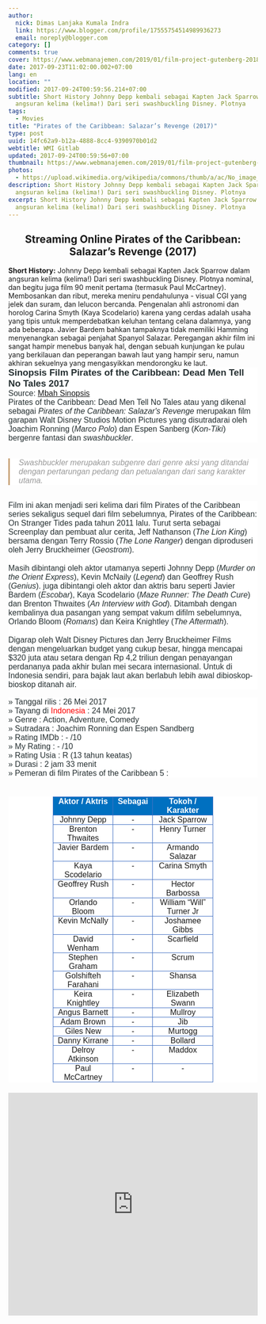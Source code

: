 ```yaml
---
author:
  nick: Dimas Lanjaka Kumala Indra
  link: https://www.blogger.com/profile/17555754514989936273
  email: noreply@blogger.com
category: []
comments: true
cover: https://www.webmanajemen.com/2019/01/film-project-gutenberg-2018-subtitle/ab93c1b0256b581497d4d4eabe9ad5c3.png
date: 2017-09-23T11:02:00.002+07:00
lang: en
location: ""
modified: 2017-09-24T00:59:56.214+07:00
subtitle: Short History Johnny Depp kembali sebagai Kapten Jack Sparrow dalam
  angsuran kelima (kelima!) Dari seri swashbuckling Disney. Plotnya
tags:
  - Movies
title: "Pirates of the Caribbean: Salazar’s Revenge (2017)"
type: post
uuid: 14fc62a9-b12a-4888-8cc4-9390970b01d2
webtitle: WMI Gitlab
updated: 2017-09-24T00:59:56+07:00
thumbnail: https://www.webmanajemen.com/2019/01/film-project-gutenberg-2018-subtitle/ab93c1b0256b581497d4d4eabe9ad5c3.png
photos:
  - https://upload.wikimedia.org/wikipedia/commons/thumb/a/ac/No_image_available.svg/2048px-No_image_available.svg.png
description: Short History Johnny Depp kembali sebagai Kapten Jack Sparrow dalam
  angsuran kelima (kelima!) Dari seri swashbuckling Disney. Plotnya
excerpt: Short History Johnny Depp kembali sebagai Kapten Jack Sparrow dalam
  angsuran kelima (kelima!) Dari seri swashbuckling Disney. Plotnya
---
```


<center><h2>Streaming Online Pirates of the Caribbean: Salazar’s Revenge (2017)</h2></center><div class="w3-container"><b>Short History:</b> Johnny Depp kembali sebagai Kapten Jack Sparrow dalam angsuran kelima (kelima!) Dari seri swashbuckling Disney. Plotnya nominal, dan begitu juga film 90 menit pertama (termasuk Paul McCartney). Membosankan dan ribut, mereka meniru pendahulunya - visual CGI yang jelek dan suram, dan lelucon bercanda. Pengenalan ahli astronomi dan horolog Carina Smyth (Kaya Scodelario) karena yang cerdas adalah usaha yang tipis untuk memperdebatkan keluhan tentang celana dalamnya, yang ada beberapa. Javier Bardem bahkan tampaknya tidak memiliki Hamming menyenangkan sebagai penjahat Spanyol Salazar. Peregangan akhir film ini sangat hampir menebus banyak hal, dengan sebuah kunjungan ke pulau yang berkilauan dan peperangan bawah laut yang hampir seru, namun akhiran sekuelnya yang mengasyikkan mendorongku ke laut.<br><h2 class="MsoNormal" style="background-color: white; border: 0px; box-sizing: border-box; color: #252f31; font-family: &quot;Open Sans&quot;, sans-serif; font-size: 25.2px; font-stretch: inherit; font-variant-numeric: inherit; line-height: normal; margin: 0px 0px 0cm; padding: 0px; vertical-align: baseline;"><b style="border: 0px; box-sizing: border-box; font-family: inherit; font-size: inherit; font-stretch: inherit; font-style: inherit; font-variant: inherit; line-height: inherit; margin: 0px; padding: 0px; vertical-align: baseline;"><span style="border: 0px; box-sizing: border-box; font-family: &quot;arial&quot; , sans-serif; font-size: 14pt; font-stretch: inherit; font-style: inherit; font-variant: inherit; font-weight: inherit; line-height: inherit; margin: 0px; padding: 0px; vertical-align: baseline;">Sinopsis Film Pirates of the Caribbean: Dead Men Tell No Tales 2017</span></b></h2><div class="MsoNormal" style="background-color: white; border: 0px; box-sizing: border-box; color: #252f31; font-family: &quot;Open Sans&quot;, sans-serif; font-size: 14px; font-stretch: inherit; font-variant-numeric: inherit; line-height: inherit; margin: 0px 0px 0cm; padding: 0px; vertical-align: baseline;"><span style="border: 0px; box-sizing: border-box; font-family: &quot;arial&quot; , sans-serif; font-size: 12pt; font-stretch: inherit; font-style: inherit; font-variant: inherit; font-weight: inherit; line-height: inherit; margin: 0px; padding: 0px; vertical-align: baseline;">Source:&nbsp;<a href="http://www.mbahsinopsis.id/2017/04/sinopsis-film-pirates-of-the-caribbean-5-dead-men-tell-no-tales-2017.html" rel="noopener noreferer nofollow">Mbah Sinopsis</a></span></div><div class="MsoNormal" style="background-color: white; border: 0px; box-sizing: border-box; color: #252f31; font-family: &quot;Open Sans&quot;, sans-serif; font-size: 14px; font-stretch: inherit; font-variant-numeric: inherit; line-height: inherit; margin: 0px 0px 0cm; padding: 0px; vertical-align: baseline;"><span style="border: 0px; box-sizing: border-box; font-family: &quot;arial&quot; , sans-serif; font-size: 12pt; font-stretch: inherit; font-style: inherit; font-variant: inherit; font-weight: inherit; line-height: inherit; margin: 0px; padding: 0px; vertical-align: baseline;">Pirates of the Caribbean: Dead Men Tell No Tales atau yang dikenal sebagai&nbsp;<i style="border: 0px; box-sizing: border-box; font-family: inherit; font-size: inherit; font-stretch: inherit; font-variant: inherit; font-weight: inherit; line-height: inherit; margin: 0px; padding: 0px; vertical-align: baseline;">Pirates of the Caribbean: Salazar's Revenge&nbsp;</i>merupakan film garapan Walt Disney Studios Motion Pictures yang disutradarai oleh Joachim Ronning (<i style="border: 0px; box-sizing: border-box; font-family: inherit; font-size: inherit; font-stretch: inherit; font-variant: inherit; font-weight: inherit; line-height: inherit; margin: 0px; padding: 0px; vertical-align: baseline;">Marco Polo</i>) dan Espen Sanberg (<i style="border: 0px; box-sizing: border-box; font-family: inherit; font-size: inherit; font-stretch: inherit; font-variant: inherit; font-weight: inherit; line-height: inherit; margin: 0px; padding: 0px; vertical-align: baseline;">Kon-Tiki</i>) bergenre fantasi dan&nbsp;<i style="border: 0px; box-sizing: border-box; font-family: inherit; font-size: inherit; font-stretch: inherit; font-variant: inherit; font-weight: inherit; line-height: inherit; margin: 0px; padding: 0px; vertical-align: baseline;">swashbuckler</i>.</span></div><br style="background-color: white; box-sizing: border-box; color: #252f31; font-family: &quot;Open Sans&quot;, sans-serif; font-size: 14px; margin: 0px; padding: 0px;"><blockquote class="tr_bq" style="background-color: white; border-bottom-color: initial; border-bottom-style: initial; border-image: initial; border-left-color: rgb(198, 159, 115); border-left-style: solid; border-right-color: initial; border-right-style: initial; border-top-color: initial; border-top-style: initial; border-width: 0px 0px 0px 3px; box-sizing: border-box; color: #999999; font-family: &quot;Open Sans&quot;, sans-serif; font-size: 14px; font-stretch: inherit; font-variant-numeric: inherit; line-height: normal; margin: 15px 0px; padding: 0px 18px; position: relative; quotes: none; vertical-align: baseline;"><div class="MsoNormal" style="border: 0px; box-sizing: border-box; font-family: inherit; font-size: inherit; font-stretch: inherit; font-style: inherit; font-variant: inherit; font-weight: inherit; line-height: inherit; margin: 0px 0px 0cm; padding: 0px; vertical-align: baseline;"><i style="border: 0px; box-sizing: border-box; font-family: inherit; font-size: inherit; font-stretch: inherit; font-variant: inherit; font-weight: inherit; line-height: inherit; margin: 0px; padding: 0px; vertical-align: baseline;"><span style="border: 0px; box-sizing: border-box; font-family: &quot;arial&quot; , sans-serif; font-size: 12pt; font-stretch: inherit; font-style: inherit; font-variant: inherit; font-weight: inherit; line-height: inherit; margin: 0px; padding: 0px; vertical-align: baseline;">Swashbuckler merupakan subgenre dari genre aksi yang ditandai dengan pertarungan pedang dan petualangan dari sang karakter utama.</span></i></div></blockquote><br style="background-color: white; box-sizing: border-box; color: #252f31; font-family: &quot;Open Sans&quot;, sans-serif; font-size: 14px; margin: 0px; padding: 0px;"><div class="MsoNormal" style="background-color: white; border: 0px; box-sizing: border-box; color: #252f31; font-family: &quot;Open Sans&quot;, sans-serif; font-size: 14px; font-stretch: inherit; font-variant-numeric: inherit; line-height: inherit; margin: 0px 0px 0cm; padding: 0px; vertical-align: baseline;"><span style="border: 0px; box-sizing: border-box; font-family: &quot;arial&quot; , sans-serif; font-size: 12pt; font-stretch: inherit; font-style: inherit; font-variant: inherit; font-weight: inherit; line-height: inherit; margin: 0px; padding: 0px; vertical-align: baseline;">Film ini akan menjadi seri kelima dari film Pirates of the Caribbean series sekaligus s<span style="border: 0px; box-sizing: border-box; font-size: inherit; font-stretch: inherit; font-style: inherit; font-variant: inherit; font-weight: inherit; line-height: inherit; margin: 0px; padding: 0px; vertical-align: baseline;">e</span>quel dari film sebelumnya, Pirates of the Caribbean: On Stranger Tides pada tahun 2011 lalu.&nbsp;<span style="border: 0px; box-sizing: border-box; font-size: inherit; font-stretch: inherit; font-style: inherit; font-variant: inherit; font-weight: inherit; line-height: inherit; margin: 0px; padding: 0px; vertical-align: baseline;">Turu<span style="border: 0px; box-sizing: border-box; font-size: inherit; font-stretch: inherit; font-style: inherit; font-variant: inherit; font-weight: inherit; line-height: inherit; margin: 0px; padding: 0px; vertical-align: baseline;">t</span></span>&nbsp;serta sebagai Screenplay dan pembuat alur cerita, Jeff Nathanson (<i style="border: 0px; box-sizing: border-box; font-family: inherit; font-size: inherit; font-stretch: inherit; font-variant: inherit; font-weight: inherit; line-height: inherit; margin: 0px; padding: 0px; vertical-align: baseline;">The Lion King</i>) bersama dengan Terry Rossio (<i style="border: 0px; box-sizing: border-box; font-family: inherit; font-size: inherit; font-stretch: inherit; font-variant: inherit; font-weight: inherit; line-height: inherit; margin: 0px; padding: 0px; vertical-align: baseline;">The Lone Ranger</i>) dengan diproduseri oleh Jerry Bruckheimer (<i style="border: 0px; box-sizing: border-box; font-family: inherit; font-size: inherit; font-stretch: inherit; font-variant: inherit; font-weight: inherit; line-height: inherit; margin: 0px; padding: 0px; vertical-align: baseline;">Geostrom</i>).</span></div><div class="MsoNormal" style="background-color: white; border: 0px; box-sizing: border-box; color: #252f31; font-family: &quot;Open Sans&quot;, sans-serif; font-size: 14px; font-stretch: inherit; font-variant-numeric: inherit; line-height: inherit; margin: 0px 0px 0cm; padding: 0px; vertical-align: baseline;"><br style="box-sizing: border-box; margin: 0px; padding: 0px;"></div><div class="MsoNormal" style="background-color: white; border: 0px; box-sizing: border-box; color: #252f31; font-family: &quot;Open Sans&quot;, sans-serif; font-size: 14px; font-stretch: inherit; font-variant-numeric: inherit; line-height: inherit; margin: 0px 0px 0cm; padding: 0px; vertical-align: baseline;"><span style="border: 0px; box-sizing: border-box; font-family: &quot;arial&quot; , sans-serif; font-size: 12pt; font-stretch: inherit; font-style: inherit; font-variant: inherit; font-weight: inherit; line-height: inherit; margin: 0px; padding: 0px; vertical-align: baseline;">Masih dibintangi oleh aktor utamanya seperti Johnny Depp (<i style="border: 0px; box-sizing: border-box; font-family: inherit; font-size: inherit; font-stretch: inherit; font-variant: inherit; font-weight: inherit; line-height: inherit; margin: 0px; padding: 0px; vertical-align: baseline;">Murder on the Orient Express</i>), Kevin McNaily (<i style="border: 0px; box-sizing: border-box; font-family: inherit; font-size: inherit; font-stretch: inherit; font-variant: inherit; font-weight: inherit; line-height: inherit; margin: 0px; padding: 0px; vertical-align: baseline;">Legend</i>) dan Geoffrey Rush (<i style="border: 0px; box-sizing: border-box; font-family: inherit; font-size: inherit; font-stretch: inherit; font-variant: inherit; font-weight: inherit; line-height: inherit; margin: 0px; padding: 0px; vertical-align: baseline;">Genius</i>). juga dibintangi oleh aktor dan aktris baru seperti Javier Bardem (<i style="border: 0px; box-sizing: border-box; font-family: inherit; font-size: inherit; font-stretch: inherit; font-variant: inherit; font-weight: inherit; line-height: inherit; margin: 0px; padding: 0px; vertical-align: baseline;">Escobar</i>), Kaya Scodelario (<i style="border: 0px; box-sizing: border-box; font-family: inherit; font-size: inherit; font-stretch: inherit; font-variant: inherit; font-weight: inherit; line-height: inherit; margin: 0px; padding: 0px; vertical-align: baseline;">Maze Runner: The Death Cure</i>) dan Brenton Thwaites (<i style="border: 0px; box-sizing: border-box; font-family: inherit; font-size: inherit; font-stretch: inherit; font-variant: inherit; font-weight: inherit; line-height: inherit; margin: 0px; padding: 0px; vertical-align: baseline;">An Interview with God</i>). Ditambah dengan kembalinya dua pasangan yang sempat vakum difilm sebelumnya, Orlando Bloom (<i style="border: 0px; box-sizing: border-box; font-family: inherit; font-size: inherit; font-stretch: inherit; font-variant: inherit; font-weight: inherit; line-height: inherit; margin: 0px; padding: 0px; vertical-align: baseline;">Romans</i>) dan Keira Knightley (<i style="border: 0px; box-sizing: border-box; font-family: inherit; font-size: inherit; font-stretch: inherit; font-variant: inherit; font-weight: inherit; line-height: inherit; margin: 0px; padding: 0px; vertical-align: baseline;">The Aftermath</i>).</span></div><div class="MsoNormal" style="background-color: white; border: 0px; box-sizing: border-box; color: #252f31; font-family: &quot;Open Sans&quot;, sans-serif; font-size: 14px; font-stretch: inherit; font-variant-numeric: inherit; line-height: inherit; margin: 0px 0px 0cm; padding: 0px; vertical-align: baseline;"><br style="box-sizing: border-box; margin: 0px; padding: 0px;"></div><div class="MsoNormal" style="background-color: white; border: 0px; box-sizing: border-box; color: #252f31; font-family: &quot;Open Sans&quot;, sans-serif; font-size: 14px; font-stretch: inherit; font-variant-numeric: inherit; line-height: inherit; margin: 0px 0px 0cm; padding: 0px; vertical-align: baseline;"><span style="border: 0px; box-sizing: border-box; font-family: &quot;arial&quot; , sans-serif; font-size: 12pt; font-stretch: inherit; font-style: inherit; font-variant: inherit; font-weight: inherit; line-height: inherit; margin: 0px; padding: 0px; vertical-align: baseline;">Digarap oleh Walt Disney Pictures dan Jerry Bruckheimer Films dengan mengeluarkan budget yang cukup besar, hingga mencapai $320 juta atau setara dengan Rp 4,2 triliun dengan penayangan perdananya pada akhir bulan mei secara internasional. Untuk di Indonesia sendiri,&nbsp;<span style="border: 0px; box-sizing: border-box; font-size: inherit; font-stretch: inherit; font-style: inherit; font-variant: inherit; font-weight: inherit; line-height: inherit; margin: 0px; padding: 0px; vertical-align: baseline;">para bajak laut akan berlabuh&nbsp;</span></span><span style="border: 0px; box-sizing: border-box; font-family: &quot;arial&quot; , sans-serif; font-size: 12pt; font-stretch: inherit; font-style: inherit; font-variant: inherit; font-weight: inherit; line-height: inherit; margin: 0px; padding: 0px; vertical-align: baseline;"><span style="border: 0px; box-sizing: border-box; font-size: inherit; font-stretch: inherit; font-style: inherit; font-variant: inherit; font-weight: inherit; line-height: inherit; margin: 0px; padding: 0px; vertical-align: baseline;"><span style="border: 0px; box-sizing: border-box; font-size: 12pt; font-stretch: inherit; font-style: inherit; font-variant: inherit; font-weight: inherit; line-height: inherit; margin: 0px; padding: 0px; vertical-align: baseline;"><span style="border: 0px; box-sizing: border-box; font-size: inherit; font-stretch: inherit; font-style: inherit; font-variant: inherit; font-weight: inherit; line-height: inherit; margin: 0px; padding: 0px; vertical-align: baseline;"><span style="border: 0px; box-sizing: border-box; font-size: inherit; font-stretch: inherit; font-style: inherit; font-variant: inherit; font-weight: inherit; line-height: inherit; margin: 0px; padding: 0px; vertical-align: baseline;">lebih awal</span></span></span>&nbsp;dibio<span style="border: 0px; box-sizing: border-box; font-size: inherit; font-stretch: inherit; font-style: inherit; font-variant: inherit; font-weight: inherit; line-height: inherit; margin: 0px; padding: 0px; vertical-align: baseline;">skop-bioskop di<span style="border: 0px; box-sizing: border-box; font-size: inherit; font-stretch: inherit; font-style: inherit; font-variant: inherit; font-weight: inherit; line-height: inherit; margin: 0px; padding: 0px; vertical-align: baseline;">tanah air</span></span>.</span></span></div><div class="MsoNormal" style="background-color: white; border: 0px; box-sizing: border-box; color: #252f31; font-family: &quot;Open Sans&quot;, sans-serif; font-size: 14px; font-stretch: inherit; font-variant-numeric: inherit; line-height: inherit; margin: 0px 0px 0cm; padding: 0px; vertical-align: baseline;"><span style="border: 0px; box-sizing: border-box; font-family: &quot;arial&quot; , sans-serif; font-size: 12pt; font-stretch: inherit; font-style: inherit; font-variant: inherit; font-weight: inherit; line-height: inherit; margin: 0px; padding: 0px; vertical-align: baseline;"></span></div><a href="https://www.blogger.com/null" name="more" style="background-color: white; border: 0px; box-sizing: border-box; color: #252f31; font-family: &quot;Open Sans&quot;, sans-serif; font-size: 14px; font-stretch: inherit; font-variant-numeric: inherit; line-height: inherit; margin: 0px; padding: 0px; vertical-align: baseline;" rel="noopener noreferer nofollow"></a><br style="background-color: white; box-sizing: border-box; color: #252f31; font-family: &quot;Open Sans&quot;, sans-serif; font-size: 14px; margin: 0px; padding: 0px;"><div class="MsoNormal" style="background-color: white; border: 0px; box-sizing: border-box; color: #252f31; font-family: &quot;Open Sans&quot;, sans-serif; font-size: 14px; font-stretch: inherit; font-variant-numeric: inherit; line-height: inherit; margin: 0px 0px 0cm; padding: 0px; vertical-align: baseline;"><span style="border: 0px; box-sizing: border-box; font-family: &quot;arial&quot; , sans-serif; font-size: 12pt; font-stretch: inherit; font-style: inherit; font-variant: inherit; font-weight: inherit; line-height: inherit; margin: 0px; padding: 0px; vertical-align: baseline;">» Tanggal rilis : 26 Mei 2017</span></div><div class="MsoNormal" style="background-color: white; border: 0px; box-sizing: border-box; color: #252f31; font-family: &quot;Open Sans&quot;, sans-serif; font-size: 14px; font-stretch: inherit; font-variant-numeric: inherit; line-height: inherit; margin: 0px 0px 0cm; padding: 0px; vertical-align: baseline;"><span style="border: 0px; box-sizing: border-box; font-family: &quot;arial&quot; , sans-serif; font-size: 12pt; font-stretch: inherit; font-style: inherit; font-variant: inherit; font-weight: inherit; line-height: inherit; margin: 0px; padding: 0px; vertical-align: baseline;">» Tayang di&nbsp;<span style="border: 0px; box-sizing: border-box; color: red; font-family: inherit; font-size: inherit; font-stretch: inherit; font-style: inherit; font-variant: inherit; font-weight: inherit; line-height: inherit; margin: 0px; padding: 0px; vertical-align: baseline;">Indonesia</span>&nbsp;:&nbsp;<span style="border: 0px; box-sizing: border-box; font-size: inherit; font-stretch: inherit; font-style: inherit; font-variant: inherit; font-weight: inherit; line-height: inherit; margin: 0px; padding: 0px; vertical-align: baseline;">24 Mei</span>&nbsp;2017</span></div><div class="MsoNormal" style="background-color: white; border: 0px; box-sizing: border-box; color: #252f31; font-family: &quot;Open Sans&quot;, sans-serif; font-size: 14px; font-stretch: inherit; font-variant-numeric: inherit; line-height: inherit; margin: 0px 0px 0cm; padding: 0px; vertical-align: baseline;"><span style="border: 0px; box-sizing: border-box; font-family: &quot;arial&quot; , sans-serif; font-size: 12pt; font-stretch: inherit; font-style: inherit; font-variant: inherit; font-weight: inherit; line-height: inherit; margin: 0px; padding: 0px; vertical-align: baseline;">» Genre : Action, Adventure, Comedy</span></div><div class="MsoNormal" style="background-color: white; border: 0px; box-sizing: border-box; color: #252f31; font-family: &quot;Open Sans&quot;, sans-serif; font-size: 14px; font-stretch: inherit; font-variant-numeric: inherit; line-height: inherit; margin: 0px 0px 0cm; padding: 0px; vertical-align: baseline;"><span style="border: 0px; box-sizing: border-box; font-family: &quot;arial&quot; , sans-serif; font-size: 12pt; font-stretch: inherit; font-style: inherit; font-variant: inherit; font-weight: inherit; line-height: inherit; margin: 0px; padding: 0px; vertical-align: baseline;">» Sutradara : Joachim Ronning dan Espen Sandberg</span></div><div class="MsoNormal" style="background-color: white; border: 0px; box-sizing: border-box; color: #252f31; font-family: &quot;Open Sans&quot;, sans-serif; font-size: 14px; font-stretch: inherit; font-variant-numeric: inherit; line-height: inherit; margin: 0px 0px 0cm; padding: 0px; vertical-align: baseline;"><span style="border: 0px; box-sizing: border-box; font-family: &quot;arial&quot; , sans-serif; font-size: 12pt; font-stretch: inherit; font-style: inherit; font-variant: inherit; font-weight: inherit; line-height: inherit; margin: 0px; padding: 0px; vertical-align: baseline;">» Rating IMDb : - /10</span></div><div class="MsoNormal" style="background-color: white; border: 0px; box-sizing: border-box; color: #252f31; font-family: &quot;Open Sans&quot;, sans-serif; font-size: 14px; font-stretch: inherit; font-variant-numeric: inherit; line-height: inherit; margin: 0px 0px 0cm; padding: 0px; vertical-align: baseline;"><span style="border: 0px; box-sizing: border-box; font-family: &quot;arial&quot; , sans-serif; font-size: 12pt; font-stretch: inherit; font-style: inherit; font-variant: inherit; font-weight: inherit; line-height: inherit; margin: 0px; padding: 0px; vertical-align: baseline;">» My Rating : - /10</span></div><div class="MsoNormal" style="background-color: white; border: 0px; box-sizing: border-box; color: #252f31; font-family: &quot;Open Sans&quot;, sans-serif; font-size: 14px; font-stretch: inherit; font-variant-numeric: inherit; line-height: inherit; margin: 0px 0px 0cm; padding: 0px; vertical-align: baseline;"><span style="border: 0px; box-sizing: border-box; font-family: &quot;arial&quot; , sans-serif; font-size: 12pt; font-stretch: inherit; font-style: inherit; font-variant: inherit; font-weight: inherit; line-height: inherit; margin: 0px; padding: 0px; vertical-align: baseline;">» Rating Usia : R (13 tahun keatas)</span></div><div class="MsoNormal" style="background-color: white; border: 0px; box-sizing: border-box; color: #252f31; font-family: &quot;Open Sans&quot;, sans-serif; font-size: 14px; font-stretch: inherit; font-variant-numeric: inherit; line-height: inherit; margin: 0px 0px 0cm; padding: 0px; vertical-align: baseline;"><span style="border: 0px; box-sizing: border-box; font-family: &quot;arial&quot; , sans-serif; font-size: 12pt; font-stretch: inherit; font-style: inherit; font-variant: inherit; font-weight: inherit; line-height: inherit; margin: 0px; padding: 0px; vertical-align: baseline;">» Durasi : 2 jam 33 menit</span></div><div class="MsoNormal" style="background-color: white; border: 0px; box-sizing: border-box; color: #252f31; font-family: &quot;Open Sans&quot;, sans-serif; font-size: 14px; font-stretch: inherit; font-variant-numeric: inherit; line-height: inherit; margin: 0px 0px 0cm; padding: 0px; vertical-align: baseline;"><span style="border: 0px; box-sizing: border-box; font-family: &quot;arial&quot; , sans-serif; font-size: 12pt; font-stretch: inherit; font-style: inherit; font-variant: inherit; font-weight: inherit; line-height: inherit; margin: 0px; padding: 0px; vertical-align: baseline;">» Pemeran di film Pirates of the Caribbean 5 :</span></div><br><div align="center" style="background-color: white; border: 0px; box-sizing: border-box; color: #252f31; font-family: &quot;Open Sans&quot;, sans-serif; font-size: 14px; font-stretch: inherit; font-variant-numeric: inherit; line-height: inherit; margin: 0px; padding: 0px; vertical-align: baseline;"><table border="1" cellpadding="0" cellspacing="0" class="MsoTableLightListAccent5" style="border-collapse: collapse; border-spacing: 0px; border: none; box-sizing: border-box; font-family: inherit; font-size: inherit; font-stretch: inherit; font-style: inherit; font-variant: inherit; font-weight: inherit; line-height: inherit; margin: 1.5em auto; max-width: 100%; padding: 0px; vertical-align: baseline; width: 324px;"><tbody style="border: 0px; box-sizing: border-box; font-family: inherit; font-size: inherit; font-stretch: inherit; font-style: inherit; font-variant: inherit; font-weight: inherit; line-height: inherit; margin: 0px; padding: 0px; vertical-align: baseline;"><tr style="border: 0px; box-sizing: border-box; font-family: inherit; font-size: inherit; font-stretch: inherit; font-style: inherit; font-variant: inherit; font-weight: inherit; height: 12.45pt; line-height: inherit; margin: 0px; padding: 0px; vertical-align: baseline;"><td style="background: rgb(0, 112, 192); border: 1pt solid rgb(68, 114, 196); box-sizing: border-box; font-family: inherit; font-size: 13px; font-stretch: inherit; font-style: inherit; font-variant: inherit; font-weight: inherit; height: 12.45pt; line-height: inherit; margin: 0px; padding: 0cm 5.4pt; vertical-align: top; width: 181.6pt;" valign="top" width="242"><div align="center" class="MsoNormal" style="border: 0px; box-sizing: border-box; font-family: inherit; font-size: inherit; font-stretch: inherit; font-style: inherit; font-variant: inherit; font-weight: inherit; line-height: inherit; margin: 0px 0px 0cm; padding: 0px; text-align: center; vertical-align: baseline;"><b style="border: 0px; box-sizing: border-box; font-family: inherit; font-size: inherit; font-stretch: inherit; font-style: inherit; font-variant: inherit; line-height: inherit; margin: 0px; padding: 0px; vertical-align: baseline;"><span style="border: 0px; box-sizing: border-box; color: white; font-family: &quot;arial&quot; , sans-serif; font-size: 12pt; font-stretch: inherit; font-style: inherit; font-variant: inherit; font-weight: inherit; line-height: inherit; margin: 0px; padding: 0px; vertical-align: baseline;">Aktor / Aktris</span></b><span style="border: 0px; box-sizing: border-box; color: white; font-family: &quot;arial&quot; , sans-serif; font-size: 12pt; font-stretch: inherit; font-style: inherit; font-variant: inherit; font-weight: inherit; line-height: inherit; margin: 0px; padding: 0px; vertical-align: baseline;"></span></div></td><td style="background: rgb(0, 112, 192); border: 1pt solid rgb(68, 114, 196); box-sizing: border-box; font-family: inherit; font-size: 13px; font-stretch: inherit; font-style: inherit; font-variant: inherit; font-weight: inherit; height: 12.45pt; line-height: inherit; margin: 0px; padding: 0cm 5.4pt; vertical-align: top; width: 71.45pt;" valign="top" width="95"><div align="center" class="MsoNormal" style="border: 0px; box-sizing: border-box; font-family: inherit; font-size: inherit; font-stretch: inherit; font-style: inherit; font-variant: inherit; font-weight: inherit; line-height: inherit; margin: 0px 0px 0cm; padding: 0px; text-align: center; vertical-align: baseline;"><b style="border: 0px; box-sizing: border-box; font-family: inherit; font-size: inherit; font-stretch: inherit; font-style: inherit; font-variant: inherit; line-height: inherit; margin: 0px; padding: 0px; vertical-align: baseline;"><span style="border: 0px; box-sizing: border-box; color: white; font-family: &quot;arial&quot; , sans-serif; font-size: 12pt; font-stretch: inherit; font-style: inherit; font-variant: inherit; font-weight: inherit; line-height: inherit; margin: 0px; padding: 0px; vertical-align: baseline;">Sebagai</span></b><span style="border: 0px; box-sizing: border-box; color: white; font-family: &quot;arial&quot; , sans-serif; font-size: 12pt; font-stretch: inherit; font-style: inherit; font-variant: inherit; font-weight: inherit; line-height: inherit; margin: 0px; padding: 0px; vertical-align: baseline;"></span></div></td><td style="background: rgb(0, 112, 192); border: 1pt solid rgb(68, 114, 196); box-sizing: border-box; font-family: inherit; font-size: 13px; font-stretch: inherit; font-style: inherit; font-variant: inherit; font-weight: inherit; height: 12.45pt; line-height: inherit; margin: 0px; padding: 0cm 5.4pt; vertical-align: top; width: 194.2pt;" valign="top" width="259"><div align="center" class="MsoNormal" style="border: 0px; box-sizing: border-box; font-family: inherit; font-size: inherit; font-stretch: inherit; font-style: inherit; font-variant: inherit; font-weight: inherit; line-height: inherit; margin: 0px 0px 0cm; padding: 0px; text-align: center; vertical-align: baseline;"><b style="border: 0px; box-sizing: border-box; font-family: inherit; font-size: inherit; font-stretch: inherit; font-style: inherit; font-variant: inherit; line-height: inherit; margin: 0px; padding: 0px; vertical-align: baseline;"><span style="border: 0px; box-sizing: border-box; color: white; font-family: &quot;arial&quot; , sans-serif; font-size: 12pt; font-stretch: inherit; font-style: inherit; font-variant: inherit; font-weight: inherit; line-height: inherit; margin: 0px; padding: 0px; vertical-align: baseline;">Tokoh / Karakter</span></b><span style="border: 0px; box-sizing: border-box; color: white; font-family: &quot;arial&quot; , sans-serif; font-size: 12pt; font-stretch: inherit; font-style: inherit; font-variant: inherit; font-weight: inherit; line-height: inherit; margin: 0px; padding: 0px; vertical-align: baseline;"></span></div></td></tr><tr style="border: 0px; box-sizing: border-box; font-family: inherit; font-size: inherit; font-stretch: inherit; font-style: inherit; font-variant: inherit; font-weight: inherit; height: 13.1pt; line-height: inherit; margin: 0px; padding: 0px; vertical-align: baseline;"><td style="border: 1pt solid rgb(68, 114, 196); box-sizing: border-box; font-family: inherit; font-size: 13px; font-stretch: inherit; font-style: inherit; font-variant: inherit; font-weight: inherit; height: 13.1pt; line-height: inherit; margin: 0px; padding: 0cm 5.4pt; vertical-align: top; width: 181.6pt;" valign="top" width="242"><div align="center" class="MsoNormal" style="border: 0px; box-sizing: border-box; font-family: inherit; font-size: inherit; font-stretch: inherit; font-style: inherit; font-variant: inherit; font-weight: inherit; line-height: inherit; margin: 0px 0px 0cm; padding: 0px; text-align: center; vertical-align: baseline;"><span style="border: 0px; box-sizing: border-box; font-family: &quot;arial&quot; , sans-serif; font-size: 12pt; font-stretch: inherit; font-style: inherit; font-variant: inherit; font-weight: inherit; line-height: inherit; margin: 0px; padding: 0px; vertical-align: baseline;">Johnny Depp</span></div></td><td style="border-bottom: 1pt solid rgb(68, 114, 196); border-image: initial; border-left: none; border-right: 1pt solid rgb(68, 114, 196); border-top: none; box-sizing: border-box; font-family: inherit; font-size: 13px; font-stretch: inherit; font-style: inherit; font-variant: inherit; font-weight: inherit; height: 13.1pt; line-height: inherit; margin: 0px; padding: 0cm 5.4pt; vertical-align: top; width: 71.45pt;" valign="top" width="95"><div align="center" class="MsoNormal" style="border: 0px; box-sizing: border-box; font-family: inherit; font-size: inherit; font-stretch: inherit; font-style: inherit; font-variant: inherit; font-weight: inherit; line-height: inherit; margin: 0px 0px 0cm; padding: 0px; text-align: center; vertical-align: baseline;"><span style="border: 0px; box-sizing: border-box; font-family: &quot;arial&quot; , sans-serif; font-size: 12pt; font-stretch: inherit; font-style: inherit; font-variant: inherit; font-weight: inherit; line-height: inherit; margin: 0px; padding: 0px; vertical-align: baseline;">-</span></div></td><td style="border-bottom: 1pt solid rgb(68, 114, 196); border-image: initial; border-left: none; border-right: 1pt solid rgb(68, 114, 196); border-top: none; box-sizing: border-box; font-family: inherit; font-size: 13px; font-stretch: inherit; font-style: inherit; font-variant: inherit; font-weight: inherit; height: 13.1pt; line-height: inherit; margin: 0px; padding: 0cm 5.4pt; vertical-align: top; width: 194.2pt;" valign="top" width="259"><div align="center" class="MsoNormal" style="border: 0px; box-sizing: border-box; font-family: inherit; font-size: inherit; font-stretch: inherit; font-style: inherit; font-variant: inherit; font-weight: inherit; line-height: inherit; margin: 0px 0px 0cm; padding: 0px; text-align: center; vertical-align: baseline;"><span style="border: 0px; box-sizing: border-box; font-family: &quot;arial&quot; , sans-serif; font-size: 12pt; font-stretch: inherit; font-style: inherit; font-variant: inherit; font-weight: inherit; line-height: inherit; margin: 0px; padding: 0px; vertical-align: baseline;">Jack Sparrow</span></div></td></tr><tr style="border: 0px; box-sizing: border-box; font-family: inherit; font-size: inherit; font-stretch: inherit; font-style: inherit; font-variant: inherit; font-weight: inherit; height: 13.1pt; line-height: inherit; margin: 0px; padding: 0px; vertical-align: baseline;"><td style="border: 1pt solid rgb(68, 114, 196); box-sizing: border-box; font-family: inherit; font-size: 13px; font-stretch: inherit; font-style: inherit; font-variant: inherit; font-weight: inherit; height: 13.1pt; line-height: inherit; margin: 0px; padding: 0cm 5.4pt; vertical-align: top; width: 181.6pt;" valign="top" width="242"><div align="center" class="MsoNormal" style="border: 0px; box-sizing: border-box; font-family: inherit; font-size: inherit; font-stretch: inherit; font-style: inherit; font-variant: inherit; font-weight: inherit; line-height: inherit; margin: 0px 0px 0cm; padding: 0px; text-align: center; vertical-align: baseline;"><span style="border: 0px; box-sizing: border-box; font-family: &quot;arial&quot; , sans-serif; font-size: 12pt; font-stretch: inherit; font-style: inherit; font-variant: inherit; font-weight: inherit; line-height: inherit; margin: 0px; padding: 0px; vertical-align: baseline;">Brenton Thwaites</span></div></td><td style="border-bottom: 1pt solid rgb(68, 114, 196); border-image: initial; border-left: none; border-right: 1pt solid rgb(68, 114, 196); border-top: none; box-sizing: border-box; font-family: inherit; font-size: 13px; font-stretch: inherit; font-style: inherit; font-variant: inherit; font-weight: inherit; height: 13.1pt; line-height: inherit; margin: 0px; padding: 0cm 5.4pt; vertical-align: top; width: 71.45pt;" valign="top" width="95"><div align="center" class="MsoNormal" style="border: 0px; box-sizing: border-box; font-family: inherit; font-size: inherit; font-stretch: inherit; font-style: inherit; font-variant: inherit; font-weight: inherit; line-height: inherit; margin: 0px 0px 0cm; padding: 0px; text-align: center; vertical-align: baseline;"><span style="border: 0px; box-sizing: border-box; font-family: &quot;arial&quot; , sans-serif; font-size: 12pt; font-stretch: inherit; font-style: inherit; font-variant: inherit; font-weight: inherit; line-height: inherit; margin: 0px; padding: 0px; vertical-align: baseline;">-</span></div></td><td style="border-bottom: 1pt solid rgb(68, 114, 196); border-image: initial; border-left: none; border-right: 1pt solid rgb(68, 114, 196); border-top: none; box-sizing: border-box; font-family: inherit; font-size: 13px; font-stretch: inherit; font-style: inherit; font-variant: inherit; font-weight: inherit; height: 13.1pt; line-height: inherit; margin: 0px; padding: 0cm 5.4pt; vertical-align: top; width: 194.2pt;" valign="top" width="259"><div align="center" class="MsoNormal" style="border: 0px; box-sizing: border-box; font-family: inherit; font-size: inherit; font-stretch: inherit; font-style: inherit; font-variant: inherit; font-weight: inherit; line-height: inherit; margin: 0px 0px 0cm; padding: 0px; text-align: center; vertical-align: baseline;"><span style="border: 0px; box-sizing: border-box; font-family: &quot;arial&quot; , sans-serif; font-size: 12pt; font-stretch: inherit; font-style: inherit; font-variant: inherit; font-weight: inherit; line-height: inherit; margin: 0px; padding: 0px; vertical-align: baseline;">Henry Turner</span></div></td></tr><tr style="border: 0px; box-sizing: border-box; font-family: inherit; font-size: inherit; font-stretch: inherit; font-style: inherit; font-variant: inherit; font-weight: inherit; height: 13.1pt; line-height: inherit; margin: 0px; padding: 0px; vertical-align: baseline;"><td style="border: 1pt solid rgb(68, 114, 196); box-sizing: border-box; font-family: inherit; font-size: 13px; font-stretch: inherit; font-style: inherit; font-variant: inherit; font-weight: inherit; height: 13.1pt; line-height: inherit; margin: 0px; padding: 0cm 5.4pt; vertical-align: top; width: 181.6pt;" valign="top" width="242"><div align="center" class="MsoNormal" style="border: 0px; box-sizing: border-box; font-family: inherit; font-size: inherit; font-stretch: inherit; font-style: inherit; font-variant: inherit; font-weight: inherit; line-height: inherit; margin: 0px 0px 0cm; padding: 0px; text-align: center; vertical-align: baseline;"><span style="border: 0px; box-sizing: border-box; font-family: &quot;arial&quot; , sans-serif; font-size: 12pt; font-stretch: inherit; font-style: inherit; font-variant: inherit; font-weight: inherit; line-height: inherit; margin: 0px; padding: 0px; vertical-align: baseline;">Javier Bardem</span></div></td><td style="border-bottom: 1pt solid rgb(68, 114, 196); border-image: initial; border-left: none; border-right: 1pt solid rgb(68, 114, 196); border-top: none; box-sizing: border-box; font-family: inherit; font-size: 13px; font-stretch: inherit; font-style: inherit; font-variant: inherit; font-weight: inherit; height: 13.1pt; line-height: inherit; margin: 0px; padding: 0cm 5.4pt; vertical-align: top; width: 71.45pt;" valign="top" width="95"><div align="center" class="MsoNormal" style="border: 0px; box-sizing: border-box; font-family: inherit; font-size: inherit; font-stretch: inherit; font-style: inherit; font-variant: inherit; font-weight: inherit; line-height: inherit; margin: 0px 0px 0cm; padding: 0px; text-align: center; vertical-align: baseline;"><span style="border: 0px; box-sizing: border-box; font-family: &quot;arial&quot; , sans-serif; font-size: 12pt; font-stretch: inherit; font-style: inherit; font-variant: inherit; font-weight: inherit; line-height: inherit; margin: 0px; padding: 0px; vertical-align: baseline;">-</span></div></td><td style="border-bottom: 1pt solid rgb(68, 114, 196); border-image: initial; border-left: none; border-right: 1pt solid rgb(68, 114, 196); border-top: none; box-sizing: border-box; font-family: inherit; font-size: 13px; font-stretch: inherit; font-style: inherit; font-variant: inherit; font-weight: inherit; height: 13.1pt; line-height: inherit; margin: 0px; padding: 0cm 5.4pt; vertical-align: top; width: 194.2pt;" valign="top" width="259"><div align="center" class="MsoNormal" style="border: 0px; box-sizing: border-box; font-family: inherit; font-size: inherit; font-stretch: inherit; font-style: inherit; font-variant: inherit; font-weight: inherit; line-height: inherit; margin: 0px 0px 0cm; padding: 0px; text-align: center; vertical-align: baseline;"><span style="border: 0px; box-sizing: border-box; font-family: &quot;arial&quot; , sans-serif; font-size: 12pt; font-stretch: inherit; font-style: inherit; font-variant: inherit; font-weight: inherit; line-height: inherit; margin: 0px; padding: 0px; vertical-align: baseline;">Armando Salazar</span></div></td></tr><tr style="border: 0px; box-sizing: border-box; font-family: inherit; font-size: inherit; font-stretch: inherit; font-style: inherit; font-variant: inherit; font-weight: inherit; height: 12.45pt; line-height: inherit; margin: 0px; padding: 0px; vertical-align: baseline;"><td style="border: 1pt solid rgb(68, 114, 196); box-sizing: border-box; font-family: inherit; font-size: 13px; font-stretch: inherit; font-style: inherit; font-variant: inherit; font-weight: inherit; height: 12.45pt; line-height: inherit; margin: 0px; padding: 0cm 5.4pt; vertical-align: top; width: 181.6pt;" valign="top" width="242"><div align="center" class="MsoNormal" style="border: 0px; box-sizing: border-box; font-family: inherit; font-size: inherit; font-stretch: inherit; font-style: inherit; font-variant: inherit; font-weight: inherit; line-height: inherit; margin: 0px 0px 0cm; padding: 0px; text-align: center; vertical-align: baseline;"><span style="border: 0px; box-sizing: border-box; font-family: &quot;arial&quot; , sans-serif; font-size: 12pt; font-stretch: inherit; font-style: inherit; font-variant: inherit; font-weight: inherit; line-height: inherit; margin: 0px; padding: 0px; vertical-align: baseline;">Kaya Scodelario</span></div></td><td style="border-bottom: 1pt solid rgb(68, 114, 196); border-image: initial; border-left: none; border-right: 1pt solid rgb(68, 114, 196); border-top: none; box-sizing: border-box; font-family: inherit; font-size: 13px; font-stretch: inherit; font-style: inherit; font-variant: inherit; font-weight: inherit; height: 12.45pt; line-height: inherit; margin: 0px; padding: 0cm 5.4pt; vertical-align: top; width: 71.45pt;" valign="top" width="95"><div align="center" class="MsoNormal" style="border: 0px; box-sizing: border-box; font-family: inherit; font-size: inherit; font-stretch: inherit; font-style: inherit; font-variant: inherit; font-weight: inherit; line-height: inherit; margin: 0px 0px 0cm; padding: 0px; text-align: center; vertical-align: baseline;"><span style="border: 0px; box-sizing: border-box; font-family: &quot;arial&quot; , sans-serif; font-size: 12pt; font-stretch: inherit; font-style: inherit; font-variant: inherit; font-weight: inherit; line-height: inherit; margin: 0px; padding: 0px; vertical-align: baseline;">-</span></div></td><td style="border-bottom: 1pt solid rgb(68, 114, 196); border-image: initial; border-left: none; border-right: 1pt solid rgb(68, 114, 196); border-top: none; box-sizing: border-box; font-family: inherit; font-size: 13px; font-stretch: inherit; font-style: inherit; font-variant: inherit; font-weight: inherit; height: 12.45pt; line-height: inherit; margin: 0px; padding: 0cm 5.4pt; vertical-align: top; width: 194.2pt;" valign="top" width="259"><div align="center" class="MsoNormal" style="border: 0px; box-sizing: border-box; font-family: inherit; font-size: inherit; font-stretch: inherit; font-style: inherit; font-variant: inherit; font-weight: inherit; line-height: inherit; margin: 0px 0px 0cm; padding: 0px; text-align: center; vertical-align: baseline;"><span style="border: 0px; box-sizing: border-box; font-family: &quot;arial&quot; , sans-serif; font-size: 12pt; font-stretch: inherit; font-style: inherit; font-variant: inherit; font-weight: inherit; line-height: inherit; margin: 0px; padding: 0px; vertical-align: baseline;">Carina Smyth</span></div></td></tr><tr style="border: 0px; box-sizing: border-box; font-family: inherit; font-size: inherit; font-stretch: inherit; font-style: inherit; font-variant: inherit; font-weight: inherit; height: 12.45pt; line-height: inherit; margin: 0px; padding: 0px; vertical-align: baseline;"><td style="border: 1pt solid rgb(68, 114, 196); box-sizing: border-box; font-family: inherit; font-size: 13px; font-stretch: inherit; font-style: inherit; font-variant: inherit; font-weight: inherit; height: 12.45pt; line-height: inherit; margin: 0px; padding: 0cm 5.4pt; vertical-align: top; width: 181.6pt;" valign="top" width="242"><div align="center" class="MsoNormal" style="border: 0px; box-sizing: border-box; font-family: inherit; font-size: inherit; font-stretch: inherit; font-style: inherit; font-variant: inherit; font-weight: inherit; line-height: inherit; margin: 0px 0px 0cm; padding: 0px; text-align: center; vertical-align: baseline;"><span style="border: 0px; box-sizing: border-box; font-family: &quot;arial&quot; , sans-serif; font-size: 12pt; font-stretch: inherit; font-style: inherit; font-variant: inherit; font-weight: inherit; line-height: inherit; margin: 0px; padding: 0px; vertical-align: baseline;">Geoffrey Rush</span></div></td><td style="border-bottom: 1pt solid rgb(68, 114, 196); border-image: initial; border-left: none; border-right: 1pt solid rgb(68, 114, 196); border-top: none; box-sizing: border-box; font-family: inherit; font-size: 13px; font-stretch: inherit; font-style: inherit; font-variant: inherit; font-weight: inherit; height: 12.45pt; line-height: inherit; margin: 0px; padding: 0cm 5.4pt; vertical-align: top; width: 71.45pt;" valign="top" width="95"><div align="center" class="MsoNormal" style="border: 0px; box-sizing: border-box; font-family: inherit; font-size: inherit; font-stretch: inherit; font-style: inherit; font-variant: inherit; font-weight: inherit; line-height: inherit; margin: 0px 0px 0cm; padding: 0px; text-align: center; vertical-align: baseline;"><span style="border: 0px; box-sizing: border-box; font-family: &quot;arial&quot; , sans-serif; font-size: 12pt; font-stretch: inherit; font-style: inherit; font-variant: inherit; font-weight: inherit; line-height: inherit; margin: 0px; padding: 0px; vertical-align: baseline;">-</span></div></td><td style="border-bottom: 1pt solid rgb(68, 114, 196); border-image: initial; border-left: none; border-right: 1pt solid rgb(68, 114, 196); border-top: none; box-sizing: border-box; font-family: inherit; font-size: 13px; font-stretch: inherit; font-style: inherit; font-variant: inherit; font-weight: inherit; height: 12.45pt; line-height: inherit; margin: 0px; padding: 0cm 5.4pt; vertical-align: top; width: 194.2pt;" valign="top" width="259"><div align="center" class="MsoNormal" style="border: 0px; box-sizing: border-box; font-family: inherit; font-size: inherit; font-stretch: inherit; font-style: inherit; font-variant: inherit; font-weight: inherit; line-height: inherit; margin: 0px 0px 0cm; padding: 0px; text-align: center; vertical-align: baseline;"><span style="border: 0px; box-sizing: border-box; font-family: &quot;arial&quot; , sans-serif; font-size: 12pt; font-stretch: inherit; font-style: inherit; font-variant: inherit; font-weight: inherit; line-height: inherit; margin: 0px; padding: 0px; vertical-align: baseline;">Hector Barbossa</span></div></td></tr><tr style="border: 0px; box-sizing: border-box; font-family: inherit; font-size: inherit; font-stretch: inherit; font-style: inherit; font-variant: inherit; font-weight: inherit; height: 12.45pt; line-height: inherit; margin: 0px; padding: 0px; vertical-align: baseline;"><td style="border: 1pt solid rgb(68, 114, 196); box-sizing: border-box; font-family: inherit; font-size: 13px; font-stretch: inherit; font-style: inherit; font-variant: inherit; font-weight: inherit; height: 12.45pt; line-height: inherit; margin: 0px; padding: 0cm 5.4pt; vertical-align: top; width: 181.6pt;" valign="top" width="242"><div align="center" class="MsoNormal" style="border: 0px; box-sizing: border-box; font-family: inherit; font-size: inherit; font-stretch: inherit; font-style: inherit; font-variant: inherit; font-weight: inherit; line-height: inherit; margin: 0px 0px 0cm; padding: 0px; text-align: center; vertical-align: baseline;"><span style="border: 0px; box-sizing: border-box; font-family: &quot;arial&quot; , sans-serif; font-size: 12pt; font-stretch: inherit; font-style: inherit; font-variant: inherit; font-weight: inherit; line-height: inherit; margin: 0px; padding: 0px; vertical-align: baseline;">Orlando Bloom</span></div></td><td style="border-bottom: 1pt solid rgb(68, 114, 196); border-image: initial; border-left: none; border-right: 1pt solid rgb(68, 114, 196); border-top: none; box-sizing: border-box; font-family: inherit; font-size: 13px; font-stretch: inherit; font-style: inherit; font-variant: inherit; font-weight: inherit; height: 12.45pt; line-height: inherit; margin: 0px; padding: 0cm 5.4pt; vertical-align: top; width: 71.45pt;" valign="top" width="95"><div align="center" class="MsoNormal" style="border: 0px; box-sizing: border-box; font-family: inherit; font-size: inherit; font-stretch: inherit; font-style: inherit; font-variant: inherit; font-weight: inherit; line-height: inherit; margin: 0px 0px 0cm; padding: 0px; text-align: center; vertical-align: baseline;"><span style="border: 0px; box-sizing: border-box; font-family: &quot;arial&quot; , sans-serif; font-size: 12pt; font-stretch: inherit; font-style: inherit; font-variant: inherit; font-weight: inherit; line-height: inherit; margin: 0px; padding: 0px; vertical-align: baseline;">-</span></div></td><td style="border-bottom: 1pt solid rgb(68, 114, 196); border-image: initial; border-left: none; border-right: 1pt solid rgb(68, 114, 196); border-top: none; box-sizing: border-box; font-family: inherit; font-size: 13px; font-stretch: inherit; font-style: inherit; font-variant: inherit; font-weight: inherit; height: 12.45pt; line-height: inherit; margin: 0px; padding: 0cm 5.4pt; vertical-align: top; width: 194.2pt;" valign="top" width="259"><div align="center" class="MsoNormal" style="border: 0px; box-sizing: border-box; font-family: inherit; font-size: inherit; font-stretch: inherit; font-style: inherit; font-variant: inherit; font-weight: inherit; line-height: inherit; margin: 0px 0px 0cm; padding: 0px; text-align: center; vertical-align: baseline;"><span style="border: 0px; box-sizing: border-box; font-family: &quot;arial&quot; , sans-serif; font-size: 12pt; font-stretch: inherit; font-style: inherit; font-variant: inherit; font-weight: inherit; line-height: inherit; margin: 0px; padding: 0px; vertical-align: baseline;">William “Will” Turner Jr</span></div></td></tr><tr style="border: 0px; box-sizing: border-box; font-family: inherit; font-size: inherit; font-stretch: inherit; font-style: inherit; font-variant: inherit; font-weight: inherit; height: 12.45pt; line-height: inherit; margin: 0px; padding: 0px; vertical-align: baseline;"><td style="border: 1pt solid rgb(68, 114, 196); box-sizing: border-box; font-family: inherit; font-size: 13px; font-stretch: inherit; font-style: inherit; font-variant: inherit; font-weight: inherit; height: 12.45pt; line-height: inherit; margin: 0px; padding: 0cm 5.4pt; vertical-align: top; width: 181.6pt;" valign="top" width="242"><div align="center" class="MsoNormal" style="border: 0px; box-sizing: border-box; font-family: inherit; font-size: inherit; font-stretch: inherit; font-style: inherit; font-variant: inherit; font-weight: inherit; line-height: inherit; margin: 0px 0px 0cm; padding: 0px; text-align: center; vertical-align: baseline;"><span style="border: 0px; box-sizing: border-box; font-family: &quot;arial&quot; , sans-serif; font-size: 12pt; font-stretch: inherit; font-style: inherit; font-variant: inherit; font-weight: inherit; line-height: inherit; margin: 0px; padding: 0px; vertical-align: baseline;">Kevin McNally</span></div></td><td style="border-bottom: 1pt solid rgb(68, 114, 196); border-image: initial; border-left: none; border-right: 1pt solid rgb(68, 114, 196); border-top: none; box-sizing: border-box; font-family: inherit; font-size: 13px; font-stretch: inherit; font-style: inherit; font-variant: inherit; font-weight: inherit; height: 12.45pt; line-height: inherit; margin: 0px; padding: 0cm 5.4pt; vertical-align: top; width: 71.45pt;" valign="top" width="95"><div align="center" class="MsoNormal" style="border: 0px; box-sizing: border-box; font-family: inherit; font-size: inherit; font-stretch: inherit; font-style: inherit; font-variant: inherit; font-weight: inherit; line-height: inherit; margin: 0px 0px 0cm; padding: 0px; text-align: center; vertical-align: baseline;"><span style="border: 0px; box-sizing: border-box; font-family: &quot;arial&quot; , sans-serif; font-size: 12pt; font-stretch: inherit; font-style: inherit; font-variant: inherit; font-weight: inherit; line-height: inherit; margin: 0px; padding: 0px; vertical-align: baseline;">-</span></div></td><td style="border-bottom: 1pt solid rgb(68, 114, 196); border-image: initial; border-left: none; border-right: 1pt solid rgb(68, 114, 196); border-top: none; box-sizing: border-box; font-family: inherit; font-size: 13px; font-stretch: inherit; font-style: inherit; font-variant: inherit; font-weight: inherit; height: 12.45pt; line-height: inherit; margin: 0px; padding: 0cm 5.4pt; vertical-align: top; width: 194.2pt;" valign="top" width="259"><div align="center" class="MsoNormal" style="border: 0px; box-sizing: border-box; font-family: inherit; font-size: inherit; font-stretch: inherit; font-style: inherit; font-variant: inherit; font-weight: inherit; line-height: inherit; margin: 0px 0px 0cm; padding: 0px; text-align: center; vertical-align: baseline;"><span style="border: 0px; box-sizing: border-box; font-family: &quot;arial&quot; , sans-serif; font-size: 12pt; font-stretch: inherit; font-style: inherit; font-variant: inherit; font-weight: inherit; line-height: inherit; margin: 0px; padding: 0px; vertical-align: baseline;">Joshamee Gibbs</span></div></td></tr><tr style="border: 0px; box-sizing: border-box; font-family: inherit; font-size: inherit; font-stretch: inherit; font-style: inherit; font-variant: inherit; font-weight: inherit; height: 12.45pt; line-height: inherit; margin: 0px; padding: 0px; vertical-align: baseline;"><td style="border: 1pt solid rgb(68, 114, 196); box-sizing: border-box; font-family: inherit; font-size: 13px; font-stretch: inherit; font-style: inherit; font-variant: inherit; font-weight: inherit; height: 12.45pt; line-height: inherit; margin: 0px; padding: 0cm 5.4pt; vertical-align: top; width: 181.6pt;" valign="top" width="242"><div align="center" class="MsoNormal" style="border: 0px; box-sizing: border-box; font-family: inherit; font-size: inherit; font-stretch: inherit; font-style: inherit; font-variant: inherit; font-weight: inherit; line-height: inherit; margin: 0px 0px 0cm; padding: 0px; text-align: center; vertical-align: baseline;"><span style="border: 0px; box-sizing: border-box; font-family: &quot;arial&quot; , sans-serif; font-size: 12pt; font-stretch: inherit; font-style: inherit; font-variant: inherit; font-weight: inherit; line-height: inherit; margin: 0px; padding: 0px; vertical-align: baseline;">David Wenham</span></div></td><td style="border-bottom: 1pt solid rgb(68, 114, 196); border-image: initial; border-left: none; border-right: 1pt solid rgb(68, 114, 196); border-top: none; box-sizing: border-box; font-family: inherit; font-size: 13px; font-stretch: inherit; font-style: inherit; font-variant: inherit; font-weight: inherit; height: 12.45pt; line-height: inherit; margin: 0px; padding: 0cm 5.4pt; vertical-align: top; width: 71.45pt;" valign="top" width="95"><div align="center" class="MsoNormal" style="border: 0px; box-sizing: border-box; font-family: inherit; font-size: inherit; font-stretch: inherit; font-style: inherit; font-variant: inherit; font-weight: inherit; line-height: inherit; margin: 0px 0px 0cm; padding: 0px; text-align: center; vertical-align: baseline;"><span style="border: 0px; box-sizing: border-box; font-family: &quot;arial&quot; , sans-serif; font-size: 12pt; font-stretch: inherit; font-style: inherit; font-variant: inherit; font-weight: inherit; line-height: inherit; margin: 0px; padding: 0px; vertical-align: baseline;">-</span></div></td><td style="border-bottom: 1pt solid rgb(68, 114, 196); border-image: initial; border-left: none; border-right: 1pt solid rgb(68, 114, 196); border-top: none; box-sizing: border-box; font-family: inherit; font-size: 13px; font-stretch: inherit; font-style: inherit; font-variant: inherit; font-weight: inherit; height: 12.45pt; line-height: inherit; margin: 0px; padding: 0cm 5.4pt; vertical-align: top; width: 194.2pt;" valign="top" width="259"><div align="center" class="MsoNormal" style="border: 0px; box-sizing: border-box; font-family: inherit; font-size: inherit; font-stretch: inherit; font-style: inherit; font-variant: inherit; font-weight: inherit; line-height: inherit; margin: 0px 0px 0cm; padding: 0px; text-align: center; vertical-align: baseline;"><span style="border: 0px; box-sizing: border-box; font-family: &quot;arial&quot; , sans-serif; font-size: 12pt; font-stretch: inherit; font-style: inherit; font-variant: inherit; font-weight: inherit; line-height: inherit; margin: 0px; padding: 0px; vertical-align: baseline;">Scarfield</span></div></td></tr><tr style="border: 0px; box-sizing: border-box; font-family: inherit; font-size: inherit; font-stretch: inherit; font-style: inherit; font-variant: inherit; font-weight: inherit; height: 12.45pt; line-height: inherit; margin: 0px; padding: 0px; vertical-align: baseline;"><td style="border: 1pt solid rgb(68, 114, 196); box-sizing: border-box; font-family: inherit; font-size: 13px; font-stretch: inherit; font-style: inherit; font-variant: inherit; font-weight: inherit; height: 12.45pt; line-height: inherit; margin: 0px; padding: 0cm 5.4pt; vertical-align: top; width: 181.6pt;" valign="top" width="242"><div align="center" class="MsoNormal" style="border: 0px; box-sizing: border-box; font-family: inherit; font-size: inherit; font-stretch: inherit; font-style: inherit; font-variant: inherit; font-weight: inherit; line-height: inherit; margin: 0px 0px 0cm; padding: 0px; text-align: center; vertical-align: baseline;"><span style="border: 0px; box-sizing: border-box; font-family: &quot;arial&quot; , sans-serif; font-size: 12pt; font-stretch: inherit; font-style: inherit; font-variant: inherit; font-weight: inherit; line-height: inherit; margin: 0px; padding: 0px; vertical-align: baseline;">Stephen Graham</span></div></td><td style="border-bottom: 1pt solid rgb(68, 114, 196); border-image: initial; border-left: none; border-right: 1pt solid rgb(68, 114, 196); border-top: none; box-sizing: border-box; font-family: inherit; font-size: 13px; font-stretch: inherit; font-style: inherit; font-variant: inherit; font-weight: inherit; height: 12.45pt; line-height: inherit; margin: 0px; padding: 0cm 5.4pt; vertical-align: top; width: 71.45pt;" valign="top" width="95"><div align="center" class="MsoNormal" style="border: 0px; box-sizing: border-box; font-family: inherit; font-size: inherit; font-stretch: inherit; font-style: inherit; font-variant: inherit; font-weight: inherit; line-height: inherit; margin: 0px 0px 0cm; padding: 0px; text-align: center; vertical-align: baseline;"><span style="border: 0px; box-sizing: border-box; font-family: &quot;arial&quot; , sans-serif; font-size: 12pt; font-stretch: inherit; font-style: inherit; font-variant: inherit; font-weight: inherit; line-height: inherit; margin: 0px; padding: 0px; vertical-align: baseline;">-</span></div></td><td style="border-bottom: 1pt solid rgb(68, 114, 196); border-image: initial; border-left: none; border-right: 1pt solid rgb(68, 114, 196); border-top: none; box-sizing: border-box; font-family: inherit; font-size: 13px; font-stretch: inherit; font-style: inherit; font-variant: inherit; font-weight: inherit; height: 12.45pt; line-height: inherit; margin: 0px; padding: 0cm 5.4pt; vertical-align: top; width: 194.2pt;" valign="top" width="259"><div align="center" class="MsoNormal" style="border: 0px; box-sizing: border-box; font-family: inherit; font-size: inherit; font-stretch: inherit; font-style: inherit; font-variant: inherit; font-weight: inherit; line-height: inherit; margin: 0px 0px 0cm; padding: 0px; text-align: center; vertical-align: baseline;"><span style="border: 0px; box-sizing: border-box; font-family: &quot;arial&quot; , sans-serif; font-size: 12pt; font-stretch: inherit; font-style: inherit; font-variant: inherit; font-weight: inherit; line-height: inherit; margin: 0px; padding: 0px; vertical-align: baseline;">Scrum</span></div></td></tr><tr style="border: 0px; box-sizing: border-box; font-family: inherit; font-size: inherit; font-stretch: inherit; font-style: inherit; font-variant: inherit; font-weight: inherit; height: 12.45pt; line-height: inherit; margin: 0px; padding: 0px; vertical-align: baseline;"><td style="border: 1pt solid rgb(68, 114, 196); box-sizing: border-box; font-family: inherit; font-size: 13px; font-stretch: inherit; font-style: inherit; font-variant: inherit; font-weight: inherit; height: 12.45pt; line-height: inherit; margin: 0px; padding: 0cm 5.4pt; vertical-align: top; width: 181.6pt;" valign="top" width="242"><div align="center" class="MsoNormal" style="border: 0px; box-sizing: border-box; font-family: inherit; font-size: inherit; font-stretch: inherit; font-style: inherit; font-variant: inherit; font-weight: inherit; line-height: inherit; margin: 0px 0px 0cm; padding: 0px; text-align: center; vertical-align: baseline;"><span style="border: 0px; box-sizing: border-box; font-family: &quot;arial&quot; , sans-serif; font-size: 12pt; font-stretch: inherit; font-style: inherit; font-variant: inherit; font-weight: inherit; line-height: inherit; margin: 0px; padding: 0px; vertical-align: baseline;">Golshifteh Farahani</span></div></td><td style="border-bottom: 1pt solid rgb(68, 114, 196); border-image: initial; border-left: none; border-right: 1pt solid rgb(68, 114, 196); border-top: none; box-sizing: border-box; font-family: inherit; font-size: 13px; font-stretch: inherit; font-style: inherit; font-variant: inherit; font-weight: inherit; height: 12.45pt; line-height: inherit; margin: 0px; padding: 0cm 5.4pt; vertical-align: top; width: 71.45pt;" valign="top" width="95"><div align="center" class="MsoNormal" style="border: 0px; box-sizing: border-box; font-family: inherit; font-size: inherit; font-stretch: inherit; font-style: inherit; font-variant: inherit; font-weight: inherit; line-height: inherit; margin: 0px 0px 0cm; padding: 0px; text-align: center; vertical-align: baseline;"><span style="border: 0px; box-sizing: border-box; font-family: &quot;arial&quot; , sans-serif; font-size: 12pt; font-stretch: inherit; font-style: inherit; font-variant: inherit; font-weight: inherit; line-height: inherit; margin: 0px; padding: 0px; vertical-align: baseline;">-</span></div></td><td style="border-bottom: 1pt solid rgb(68, 114, 196); border-image: initial; border-left: none; border-right: 1pt solid rgb(68, 114, 196); border-top: none; box-sizing: border-box; font-family: inherit; font-size: 13px; font-stretch: inherit; font-style: inherit; font-variant: inherit; font-weight: inherit; height: 12.45pt; line-height: inherit; margin: 0px; padding: 0cm 5.4pt; vertical-align: top; width: 194.2pt;" valign="top" width="259"><div align="center" class="MsoNormal" style="border: 0px; box-sizing: border-box; font-family: inherit; font-size: inherit; font-stretch: inherit; font-style: inherit; font-variant: inherit; font-weight: inherit; line-height: inherit; margin: 0px 0px 0cm; padding: 0px; text-align: center; vertical-align: baseline;"><span style="border: 0px; box-sizing: border-box; font-family: &quot;arial&quot; , sans-serif; font-size: 12pt; font-stretch: inherit; font-style: inherit; font-variant: inherit; font-weight: inherit; line-height: inherit; margin: 0px; padding: 0px; vertical-align: baseline;">Shansa</span></div></td></tr><tr style="border: 0px; box-sizing: border-box; font-family: inherit; font-size: inherit; font-stretch: inherit; font-style: inherit; font-variant: inherit; font-weight: inherit; height: 12.45pt; line-height: inherit; margin: 0px; padding: 0px; vertical-align: baseline;"><td style="border: 1pt solid rgb(68, 114, 196); box-sizing: border-box; font-family: inherit; font-size: 13px; font-stretch: inherit; font-style: inherit; font-variant: inherit; font-weight: inherit; height: 12.45pt; line-height: inherit; margin: 0px; padding: 0cm 5.4pt; vertical-align: top; width: 181.6pt;" valign="top" width="242"><div align="center" class="MsoNormal" style="border: 0px; box-sizing: border-box; font-family: inherit; font-size: inherit; font-stretch: inherit; font-style: inherit; font-variant: inherit; font-weight: inherit; line-height: inherit; margin: 0px 0px 0cm; padding: 0px; text-align: center; vertical-align: baseline;"><span style="border: 0px; box-sizing: border-box; font-family: &quot;arial&quot; , sans-serif; font-size: 12pt; font-stretch: inherit; font-style: inherit; font-variant: inherit; font-weight: inherit; line-height: inherit; margin: 0px; padding: 0px; vertical-align: baseline;">Keira Knightley</span></div></td><td style="border-bottom: 1pt solid rgb(68, 114, 196); border-image: initial; border-left: none; border-right: 1pt solid rgb(68, 114, 196); border-top: none; box-sizing: border-box; font-family: inherit; font-size: 13px; font-stretch: inherit; font-style: inherit; font-variant: inherit; font-weight: inherit; height: 12.45pt; line-height: inherit; margin: 0px; padding: 0cm 5.4pt; vertical-align: top; width: 71.45pt;" valign="top" width="95"><div align="center" class="MsoNormal" style="border: 0px; box-sizing: border-box; font-family: inherit; font-size: inherit; font-stretch: inherit; font-style: inherit; font-variant: inherit; font-weight: inherit; line-height: inherit; margin: 0px 0px 0cm; padding: 0px; text-align: center; vertical-align: baseline;"><span style="border: 0px; box-sizing: border-box; font-family: &quot;arial&quot; , sans-serif; font-size: 12pt; font-stretch: inherit; font-style: inherit; font-variant: inherit; font-weight: inherit; line-height: inherit; margin: 0px; padding: 0px; vertical-align: baseline;">-</span></div></td><td style="border-bottom: 1pt solid rgb(68, 114, 196); border-image: initial; border-left: none; border-right: 1pt solid rgb(68, 114, 196); border-top: none; box-sizing: border-box; font-family: inherit; font-size: 13px; font-stretch: inherit; font-style: inherit; font-variant: inherit; font-weight: inherit; height: 12.45pt; line-height: inherit; margin: 0px; padding: 0cm 5.4pt; vertical-align: top; width: 194.2pt;" valign="top" width="259"><div align="center" class="MsoNormal" style="border: 0px; box-sizing: border-box; font-family: inherit; font-size: inherit; font-stretch: inherit; font-style: inherit; font-variant: inherit; font-weight: inherit; line-height: inherit; margin: 0px 0px 0cm; padding: 0px; text-align: center; vertical-align: baseline;"><span style="border: 0px; box-sizing: border-box; font-family: &quot;arial&quot; , sans-serif; font-size: 12pt; font-stretch: inherit; font-style: inherit; font-variant: inherit; font-weight: inherit; line-height: inherit; margin: 0px; padding: 0px; vertical-align: baseline;">Elizabeth Swann</span></div></td></tr><tr style="border: 0px; box-sizing: border-box; font-family: inherit; font-size: inherit; font-stretch: inherit; font-style: inherit; font-variant: inherit; font-weight: inherit; height: 12.45pt; line-height: inherit; margin: 0px; padding: 0px; vertical-align: baseline;"><td style="border: 1pt solid rgb(68, 114, 196); box-sizing: border-box; font-family: inherit; font-size: 13px; font-stretch: inherit; font-style: inherit; font-variant: inherit; font-weight: inherit; height: 12.45pt; line-height: inherit; margin: 0px; padding: 0cm 5.4pt; vertical-align: top; width: 181.6pt;" valign="top" width="242"><div align="center" class="MsoNormal" style="border: 0px; box-sizing: border-box; font-family: inherit; font-size: inherit; font-stretch: inherit; font-style: inherit; font-variant: inherit; font-weight: inherit; line-height: inherit; margin: 0px 0px 0cm; padding: 0px; text-align: center; vertical-align: baseline;"><span style="border: 0px; box-sizing: border-box; font-family: &quot;arial&quot; , sans-serif; font-size: 12pt; font-stretch: inherit; font-style: inherit; font-variant: inherit; font-weight: inherit; line-height: inherit; margin: 0px; padding: 0px; vertical-align: baseline;">Angus Barnett</span></div></td><td style="border-bottom: 1pt solid rgb(68, 114, 196); border-image: initial; border-left: none; border-right: 1pt solid rgb(68, 114, 196); border-top: none; box-sizing: border-box; font-family: inherit; font-size: 13px; font-stretch: inherit; font-style: inherit; font-variant: inherit; font-weight: inherit; height: 12.45pt; line-height: inherit; margin: 0px; padding: 0cm 5.4pt; vertical-align: top; width: 71.45pt;" valign="top" width="95"><div align="center" class="MsoNormal" style="border: 0px; box-sizing: border-box; font-family: inherit; font-size: inherit; font-stretch: inherit; font-style: inherit; font-variant: inherit; font-weight: inherit; line-height: inherit; margin: 0px 0px 0cm; padding: 0px; text-align: center; vertical-align: baseline;"><span style="border: 0px; box-sizing: border-box; font-family: &quot;arial&quot; , sans-serif; font-size: 12pt; font-stretch: inherit; font-style: inherit; font-variant: inherit; font-weight: inherit; line-height: inherit; margin: 0px; padding: 0px; vertical-align: baseline;">-</span></div></td><td style="border-bottom: 1pt solid rgb(68, 114, 196); border-image: initial; border-left: none; border-right: 1pt solid rgb(68, 114, 196); border-top: none; box-sizing: border-box; font-family: inherit; font-size: 13px; font-stretch: inherit; font-style: inherit; font-variant: inherit; font-weight: inherit; height: 12.45pt; line-height: inherit; margin: 0px; padding: 0cm 5.4pt; vertical-align: top; width: 194.2pt;" valign="top" width="259"><div align="center" class="MsoNormal" style="border: 0px; box-sizing: border-box; font-family: inherit; font-size: inherit; font-stretch: inherit; font-style: inherit; font-variant: inherit; font-weight: inherit; line-height: inherit; margin: 0px 0px 0cm; padding: 0px; text-align: center; vertical-align: baseline;"><span style="border: 0px; box-sizing: border-box; font-family: &quot;arial&quot; , sans-serif; font-size: 12pt; font-stretch: inherit; font-style: inherit; font-variant: inherit; font-weight: inherit; line-height: inherit; margin: 0px; padding: 0px; vertical-align: baseline;">Mullroy</span></div></td></tr><tr style="border: 0px; box-sizing: border-box; font-family: inherit; font-size: inherit; font-stretch: inherit; font-style: inherit; font-variant: inherit; font-weight: inherit; height: 12.45pt; line-height: inherit; margin: 0px; padding: 0px; vertical-align: baseline;"><td style="border: 1pt solid rgb(68, 114, 196); box-sizing: border-box; font-family: inherit; font-size: 13px; font-stretch: inherit; font-style: inherit; font-variant: inherit; font-weight: inherit; height: 12.45pt; line-height: inherit; margin: 0px; padding: 0cm 5.4pt; vertical-align: top; width: 181.6pt;" valign="top" width="242"><div align="center" class="MsoNormal" style="border: 0px; box-sizing: border-box; font-family: inherit; font-size: inherit; font-stretch: inherit; font-style: inherit; font-variant: inherit; font-weight: inherit; line-height: inherit; margin: 0px 0px 0cm; padding: 0px; text-align: center; vertical-align: baseline;"><span style="border: 0px; box-sizing: border-box; font-family: &quot;arial&quot; , sans-serif; font-size: 12pt; font-stretch: inherit; font-style: inherit; font-variant: inherit; font-weight: inherit; line-height: inherit; margin: 0px; padding: 0px; vertical-align: baseline;">Adam Brown</span></div></td><td style="border-bottom: 1pt solid rgb(68, 114, 196); border-image: initial; border-left: none; border-right: 1pt solid rgb(68, 114, 196); border-top: none; box-sizing: border-box; font-family: inherit; font-size: 13px; font-stretch: inherit; font-style: inherit; font-variant: inherit; font-weight: inherit; height: 12.45pt; line-height: inherit; margin: 0px; padding: 0cm 5.4pt; vertical-align: top; width: 71.45pt;" valign="top" width="95"><div align="center" class="MsoNormal" style="border: 0px; box-sizing: border-box; font-family: inherit; font-size: inherit; font-stretch: inherit; font-style: inherit; font-variant: inherit; font-weight: inherit; line-height: inherit; margin: 0px 0px 0cm; padding: 0px; text-align: center; vertical-align: baseline;"><span style="border: 0px; box-sizing: border-box; font-family: &quot;arial&quot; , sans-serif; font-size: 12pt; font-stretch: inherit; font-style: inherit; font-variant: inherit; font-weight: inherit; line-height: inherit; margin: 0px; padding: 0px; vertical-align: baseline;">-</span></div></td><td style="border-bottom: 1pt solid rgb(68, 114, 196); border-image: initial; border-left: none; border-right: 1pt solid rgb(68, 114, 196); border-top: none; box-sizing: border-box; font-family: inherit; font-size: 13px; font-stretch: inherit; font-style: inherit; font-variant: inherit; font-weight: inherit; height: 12.45pt; line-height: inherit; margin: 0px; padding: 0cm 5.4pt; vertical-align: top; width: 194.2pt;" valign="top" width="259"><div align="center" class="MsoNormal" style="border: 0px; box-sizing: border-box; font-family: inherit; font-size: inherit; font-stretch: inherit; font-style: inherit; font-variant: inherit; font-weight: inherit; line-height: inherit; margin: 0px 0px 0cm; padding: 0px; text-align: center; vertical-align: baseline;"><span style="border: 0px; box-sizing: border-box; font-family: &quot;arial&quot; , sans-serif; font-size: 12pt; font-stretch: inherit; font-style: inherit; font-variant: inherit; font-weight: inherit; line-height: inherit; margin: 0px; padding: 0px; vertical-align: baseline;">Jib</span></div></td></tr><tr style="border: 0px; box-sizing: border-box; font-family: inherit; font-size: inherit; font-stretch: inherit; font-style: inherit; font-variant: inherit; font-weight: inherit; height: 12.45pt; line-height: inherit; margin: 0px; padding: 0px; vertical-align: baseline;"><td style="border: 1pt solid rgb(68, 114, 196); box-sizing: border-box; font-family: inherit; font-size: 13px; font-stretch: inherit; font-style: inherit; font-variant: inherit; font-weight: inherit; height: 12.45pt; line-height: inherit; margin: 0px; padding: 0cm 5.4pt; vertical-align: top; width: 181.6pt;" valign="top" width="242"><div align="center" class="MsoNormal" style="border: 0px; box-sizing: border-box; font-family: inherit; font-size: inherit; font-stretch: inherit; font-style: inherit; font-variant: inherit; font-weight: inherit; line-height: inherit; margin: 0px 0px 0cm; padding: 0px; text-align: center; vertical-align: baseline;"><span style="border: 0px; box-sizing: border-box; font-family: &quot;arial&quot; , sans-serif; font-size: 12pt; font-stretch: inherit; font-style: inherit; font-variant: inherit; font-weight: inherit; line-height: inherit; margin: 0px; padding: 0px; vertical-align: baseline;">Giles New</span></div></td><td style="border-bottom: 1pt solid rgb(68, 114, 196); border-image: initial; border-left: none; border-right: 1pt solid rgb(68, 114, 196); border-top: none; box-sizing: border-box; font-family: inherit; font-size: 13px; font-stretch: inherit; font-style: inherit; font-variant: inherit; font-weight: inherit; height: 12.45pt; line-height: inherit; margin: 0px; padding: 0cm 5.4pt; vertical-align: top; width: 71.45pt;" valign="top" width="95"><div align="center" class="MsoNormal" style="border: 0px; box-sizing: border-box; font-family: inherit; font-size: inherit; font-stretch: inherit; font-style: inherit; font-variant: inherit; font-weight: inherit; line-height: inherit; margin: 0px 0px 0cm; padding: 0px; text-align: center; vertical-align: baseline;"><span style="border: 0px; box-sizing: border-box; font-family: &quot;arial&quot; , sans-serif; font-size: 12pt; font-stretch: inherit; font-style: inherit; font-variant: inherit; font-weight: inherit; line-height: inherit; margin: 0px; padding: 0px; vertical-align: baseline;">-</span></div></td><td style="border-bottom: 1pt solid rgb(68, 114, 196); border-image: initial; border-left: none; border-right: 1pt solid rgb(68, 114, 196); border-top: none; box-sizing: border-box; font-family: inherit; font-size: 13px; font-stretch: inherit; font-style: inherit; font-variant: inherit; font-weight: inherit; height: 12.45pt; line-height: inherit; margin: 0px; padding: 0cm 5.4pt; vertical-align: top; width: 194.2pt;" valign="top" width="259"><div align="center" class="MsoNormal" style="border: 0px; box-sizing: border-box; font-family: inherit; font-size: inherit; font-stretch: inherit; font-style: inherit; font-variant: inherit; font-weight: inherit; line-height: inherit; margin: 0px 0px 0cm; padding: 0px; text-align: center; vertical-align: baseline;"><span style="border: 0px; box-sizing: border-box; font-family: &quot;arial&quot; , sans-serif; font-size: 12pt; font-stretch: inherit; font-style: inherit; font-variant: inherit; font-weight: inherit; line-height: inherit; margin: 0px; padding: 0px; vertical-align: baseline;">Murtogg</span></div></td></tr><tr style="border: 0px; box-sizing: border-box; font-family: inherit; font-size: inherit; font-stretch: inherit; font-style: inherit; font-variant: inherit; font-weight: inherit; height: 12.45pt; line-height: inherit; margin: 0px; padding: 0px; vertical-align: baseline;"><td style="border: 1pt solid rgb(68, 114, 196); box-sizing: border-box; font-family: inherit; font-size: 13px; font-stretch: inherit; font-style: inherit; font-variant: inherit; font-weight: inherit; height: 12.45pt; line-height: inherit; margin: 0px; padding: 0cm 5.4pt; vertical-align: top; width: 181.6pt;" valign="top" width="242"><div align="center" class="MsoNormal" style="border: 0px; box-sizing: border-box; font-family: inherit; font-size: inherit; font-stretch: inherit; font-style: inherit; font-variant: inherit; font-weight: inherit; line-height: inherit; margin: 0px 0px 0cm; padding: 0px; text-align: center; vertical-align: baseline;"><span style="border: 0px; box-sizing: border-box; font-family: &quot;arial&quot; , sans-serif; font-size: 12pt; font-stretch: inherit; font-style: inherit; font-variant: inherit; font-weight: inherit; line-height: inherit; margin: 0px; padding: 0px; vertical-align: baseline;">Danny Kirrane</span></div></td><td style="border-bottom: 1pt solid rgb(68, 114, 196); border-image: initial; border-left: none; border-right: 1pt solid rgb(68, 114, 196); border-top: none; box-sizing: border-box; font-family: inherit; font-size: 13px; font-stretch: inherit; font-style: inherit; font-variant: inherit; font-weight: inherit; height: 12.45pt; line-height: inherit; margin: 0px; padding: 0cm 5.4pt; vertical-align: top; width: 71.45pt;" valign="top" width="95"><div align="center" class="MsoNormal" style="border: 0px; box-sizing: border-box; font-family: inherit; font-size: inherit; font-stretch: inherit; font-style: inherit; font-variant: inherit; font-weight: inherit; line-height: inherit; margin: 0px 0px 0cm; padding: 0px; text-align: center; vertical-align: baseline;"><span style="border: 0px; box-sizing: border-box; font-family: &quot;arial&quot; , sans-serif; font-size: 12pt; font-stretch: inherit; font-style: inherit; font-variant: inherit; font-weight: inherit; line-height: inherit; margin: 0px; padding: 0px; vertical-align: baseline;">-</span></div></td><td style="border-bottom: 1pt solid rgb(68, 114, 196); border-image: initial; border-left: none; border-right: 1pt solid rgb(68, 114, 196); border-top: none; box-sizing: border-box; font-family: inherit; font-size: 13px; font-stretch: inherit; font-style: inherit; font-variant: inherit; font-weight: inherit; height: 12.45pt; line-height: inherit; margin: 0px; padding: 0cm 5.4pt; vertical-align: top; width: 194.2pt;" valign="top" width="259"><div align="center" class="MsoNormal" style="border: 0px; box-sizing: border-box; font-family: inherit; font-size: inherit; font-stretch: inherit; font-style: inherit; font-variant: inherit; font-weight: inherit; line-height: inherit; margin: 0px 0px 0cm; padding: 0px; text-align: center; vertical-align: baseline;"><span style="border: 0px; box-sizing: border-box; font-family: &quot;arial&quot; , sans-serif; font-size: 12pt; font-stretch: inherit; font-style: inherit; font-variant: inherit; font-weight: inherit; line-height: inherit; margin: 0px; padding: 0px; vertical-align: baseline;">Bollard</span></div></td></tr><tr style="border: 0px; box-sizing: border-box; font-family: inherit; font-size: inherit; font-stretch: inherit; font-style: inherit; font-variant: inherit; font-weight: inherit; height: 12.45pt; line-height: inherit; margin: 0px; padding: 0px; vertical-align: baseline;"><td style="border: 1pt solid rgb(68, 114, 196); box-sizing: border-box; font-family: inherit; font-size: 13px; font-stretch: inherit; font-style: inherit; font-variant: inherit; font-weight: inherit; height: 12.45pt; line-height: inherit; margin: 0px; padding: 0cm 5.4pt; vertical-align: top; width: 181.6pt;" valign="top" width="242"><div align="center" class="MsoNormal" style="border: 0px; box-sizing: border-box; font-family: inherit; font-size: inherit; font-stretch: inherit; font-style: inherit; font-variant: inherit; font-weight: inherit; line-height: inherit; margin: 0px 0px 0cm; padding: 0px; text-align: center; vertical-align: baseline;"><span style="border: 0px; box-sizing: border-box; font-family: &quot;arial&quot; , sans-serif; font-size: 12pt; font-stretch: inherit; font-style: inherit; font-variant: inherit; font-weight: inherit; line-height: inherit; margin: 0px; padding: 0px; vertical-align: baseline;">Delroy Atkinson</span></div></td><td style="border-bottom: 1pt solid rgb(68, 114, 196); border-image: initial; border-left: none; border-right: 1pt solid rgb(68, 114, 196); border-top: none; box-sizing: border-box; font-family: inherit; font-size: 13px; font-stretch: inherit; font-style: inherit; font-variant: inherit; font-weight: inherit; height: 12.45pt; line-height: inherit; margin: 0px; padding: 0cm 5.4pt; vertical-align: top; width: 71.45pt;" valign="top" width="95"><div align="center" class="MsoNormal" style="border: 0px; box-sizing: border-box; font-family: inherit; font-size: inherit; font-stretch: inherit; font-style: inherit; font-variant: inherit; font-weight: inherit; line-height: inherit; margin: 0px 0px 0cm; padding: 0px; text-align: center; vertical-align: baseline;"><span style="border: 0px; box-sizing: border-box; font-family: &quot;arial&quot; , sans-serif; font-size: 12pt; font-stretch: inherit; font-style: inherit; font-variant: inherit; font-weight: inherit; line-height: inherit; margin: 0px; padding: 0px; vertical-align: baseline;">-</span></div></td><td style="border-bottom: 1pt solid rgb(68, 114, 196); border-image: initial; border-left: none; border-right: 1pt solid rgb(68, 114, 196); border-top: none; box-sizing: border-box; font-family: inherit; font-size: 13px; font-stretch: inherit; font-style: inherit; font-variant: inherit; font-weight: inherit; height: 12.45pt; line-height: inherit; margin: 0px; padding: 0cm 5.4pt; vertical-align: top; width: 194.2pt;" valign="top" width="259"><div align="center" class="MsoNormal" style="border: 0px; box-sizing: border-box; font-family: inherit; font-size: inherit; font-stretch: inherit; font-style: inherit; font-variant: inherit; font-weight: inherit; line-height: inherit; margin: 0px 0px 0cm; padding: 0px; text-align: center; vertical-align: baseline;"><span style="border: 0px; box-sizing: border-box; font-family: &quot;arial&quot; , sans-serif; font-size: 12pt; font-stretch: inherit; font-style: inherit; font-variant: inherit; font-weight: inherit; line-height: inherit; margin: 0px; padding: 0px; vertical-align: baseline;">Maddox</span></div></td></tr><tr style="border: 0px; box-sizing: border-box; font-family: inherit; font-size: inherit; font-stretch: inherit; font-style: inherit; font-variant: inherit; font-weight: inherit; height: 12.45pt; line-height: inherit; margin: 0px; padding: 0px; vertical-align: baseline;"><td style="border: 1pt solid rgb(68, 114, 196); box-sizing: border-box; font-family: inherit; font-size: 13px; font-stretch: inherit; font-style: inherit; font-variant: inherit; font-weight: inherit; height: 12.45pt; line-height: inherit; margin: 0px; padding: 0cm 5.4pt; vertical-align: top; width: 181.6pt;" valign="top" width="242"><div align="center" class="MsoNormal" style="border: 0px; box-sizing: border-box; font-family: inherit; font-size: inherit; font-stretch: inherit; font-style: inherit; font-variant: inherit; font-weight: inherit; line-height: inherit; margin: 0px 0px 0cm; padding: 0px; text-align: center; vertical-align: baseline;"><span style="border: 0px; box-sizing: border-box; font-family: &quot;arial&quot; , sans-serif; font-size: 12pt; font-stretch: inherit; font-style: inherit; font-variant: inherit; font-weight: inherit; line-height: inherit; margin: 0px; padding: 0px; vertical-align: baseline;">Paul McCartney</span></div></td><td style="border-bottom: 1pt solid rgb(68, 114, 196); border-image: initial; border-left: none; border-right: 1pt solid rgb(68, 114, 196); border-top: none; box-sizing: border-box; font-family: inherit; font-size: 13px; font-stretch: inherit; font-style: inherit; font-variant: inherit; font-weight: inherit; height: 12.45pt; line-height: inherit; margin: 0px; padding: 0cm 5.4pt; vertical-align: top; width: 71.45pt;" valign="top" width="95"><div align="center" class="MsoNormal" style="border: 0px; box-sizing: border-box; font-family: inherit; font-size: inherit; font-stretch: inherit; font-style: inherit; font-variant: inherit; font-weight: inherit; line-height: inherit; margin: 0px 0px 0cm; padding: 0px; text-align: center; vertical-align: baseline;"><span style="border: 0px; box-sizing: border-box; font-family: &quot;arial&quot; , sans-serif; font-size: 12pt; font-stretch: inherit; font-style: inherit; font-variant: inherit; font-weight: inherit; line-height: inherit; margin: 0px; padding: 0px; vertical-align: baseline;">-</span></div></td><td style="border-bottom: 1pt solid rgb(68, 114, 196); border-image: initial; border-left: none; border-right: 1pt solid rgb(68, 114, 196); border-top: none; box-sizing: border-box; font-family: inherit; font-size: 13px; font-stretch: inherit; font-style: inherit; font-variant: inherit; font-weight: inherit; height: 12.45pt; line-height: inherit; margin: 0px; padding: 0cm 5.4pt; vertical-align: top; width: 194.2pt;" valign="top" width="259"><div align="center" class="MsoNormal" style="border: 0px; box-sizing: border-box; font-family: inherit; font-size: inherit; font-stretch: inherit; font-style: inherit; font-variant: inherit; font-weight: inherit; line-height: inherit; margin: 0px 0px 0cm; padding: 0px; text-align: center; vertical-align: baseline;"><span style="border: 0px; box-sizing: border-box; font-family: &quot;arial&quot; , sans-serif; font-size: 12pt; font-stretch: inherit; font-style: inherit; font-variant: inherit; font-weight: inherit; line-height: inherit; margin: 0px; padding: 0px; vertical-align: baseline;">-</span></div></td></tr></tbody></table></div></div><div class="ads-kecil"></div><iframe allowfullscreen="" class="myvideo" frameborder="0" src="https://m.nontonme.com/embed/film-56111bfc574d58cb065cb95e91681921" style="height: 450px; width: 100%;"></iframe><div class="ads-kecil"></div><script type="text/javascript">jQuery(window).ready(function($){  if ($('body').find('.myvideo').length > 0) { $("#main_light_switcher").fadeIn(); } else { $("#main_light_switcher").hide(); }  $("#trigger_on").click(function() { $(".myvideo").expose({ closeOnEsc: true, closeOnClick: true, closeSpeed: 'fast', color: '#000000', loadSpeed: 'slow', opacity: 0.95, zIndex: 9998, onClose: function() {$("#trigger_off").hide(); $("#trigger_on").show();} });  $("#trigger_on").hide(); $("#trigger_off").show().fadeTo('fast', 0.5);}); $("#trigger_off").click(function() {$.mask.close(); $("#trigger_off").hide(); $("#trigger_on").show();});  }); </script>